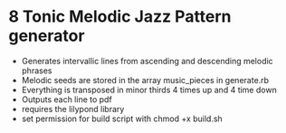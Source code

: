 # 8 Tonic Melodic Jazz Pattern generator

- Generates intervallic lines from ascending and descending melodic phrases
- Melodic seeds are stored in the array music_pieces in generate.rb
- Everything is transposed in minor thirds 4 times up and 4 time down
- Outputs each line to pdf
- requires the lilypond library
- set permission for build script with chmod +x build.sh